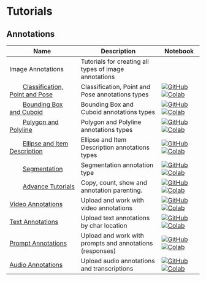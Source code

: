 # Tutorials

## Annotations
| Name | Description | Notebook |
| --- | --- | --- |
| <div>Image Annotations</div> | Tutorials for creating all types of image annotations | |
| <div>&nbsp;&nbsp;&nbsp;&nbsp;&nbsp;&nbsp;&nbsp;&nbsp;[Classification, Point and Pose](annotations/image/classification_point_and_pose/chapter.md)</div> | Classification, Point and Pose annotations types | [![GitHub](https://badgen.net/badge/icon/github?icon=github&label)](https://github.com/dataloop-ai/dtlpy-documentation/blob/main/tutorials/annotations/image/classification_point_and_pose/chapter.ipynb) [![Colab](https://colab.research.google.com/assets/colab-badge.svg)](https://colab.research.google.com/github/dataloop-ai/dtlpy-documentation/blob/main/tutorials/annotations/image/classification_point_and_pose/chapter.ipynb) |
| <div>&nbsp;&nbsp;&nbsp;&nbsp;&nbsp;&nbsp;&nbsp;&nbsp;[Bounding Box and Cuboid](annotations/image/bounding_box_and_cuboid/chapter.md)</div> | Bounding Box and Cuboid annotations types | [![GitHub](https://badgen.net/badge/icon/github?icon=github&label)](https://github.com/dataloop-ai/dtlpy-documentation/blob/main/tutorials/annotations/image/bounding_box_and_cuboid/chapter.ipynb) [![Colab](https://colab.research.google.com/assets/colab-badge.svg)](https://colab.research.google.com/github/dataloop-ai/dtlpy-documentation/blob/main/tutorials/annotations/image/bounding_box_and_cuboid/chapter.ipynb) |
| <div>&nbsp;&nbsp;&nbsp;&nbsp;&nbsp;&nbsp;&nbsp;&nbsp;[Polygon and Polyline](annotations/image/polygon_and_polyline/chapter.md)</div> | Polygon and Polyline annotations types | [![GitHub](https://badgen.net/badge/icon/github?icon=github&label)](https://github.com/dataloop-ai/dtlpy-documentation/blob/main/tutorials/annotations/image/polygon_and_polyline/chapter.ipynb) [![Colab](https://colab.research.google.com/assets/colab-badge.svg)](https://colab.research.google.com/github/dataloop-ai/dtlpy-documentation/blob/main/tutorials/annotations/image/polygon_and_polyline/chapter.ipynb) |
| <div>&nbsp;&nbsp;&nbsp;&nbsp;&nbsp;&nbsp;&nbsp;&nbsp;[Ellipse and Item Description](annotations/image/ellipse_and_item_description/chapter.md)</div> | Ellipse and Item Description annotations types | [![GitHub](https://badgen.net/badge/icon/github?icon=github&label)](https://github.com/dataloop-ai/dtlpy-documentation/blob/main/tutorials/annotations/image/ellipse_and_item_description/chapter.ipynb) [![Colab](https://colab.research.google.com/assets/colab-badge.svg)](https://colab.research.google.com/github/dataloop-ai/dtlpy-documentation/blob/main/tutorials/annotations/image/ellipse_and_item_description/chapter.ipynb) |
| <div>&nbsp;&nbsp;&nbsp;&nbsp;&nbsp;&nbsp;&nbsp;&nbsp;[Segmentation](annotations/image/segmentation/chapter.md)</div> | Segmentation annotation type | [![GitHub](https://badgen.net/badge/icon/github?icon=github&label)](https://github.com/dataloop-ai/dtlpy-documentation/blob/main/tutorials/annotations/image/segmentation/chapter.ipynb) [![Colab](https://colab.research.google.com/assets/colab-badge.svg)](https://colab.research.google.com/github/dataloop-ai/dtlpy-documentation/blob/main/tutorials/annotations/image/segmentation/chapter.ipynb) |
| <div>&nbsp;&nbsp;&nbsp;&nbsp;&nbsp;&nbsp;&nbsp;&nbsp;[Advance Tutorials](annotations/image/advance_tutorials/chapter.md)</div> | Copy, count, show and annotation parenting. | [![GitHub](https://badgen.net/badge/icon/github?icon=github&label)](https://github.com/dataloop-ai/dtlpy-documentation/blob/main/tutorials/annotations/image/advance_tutorials/chapter.ipynb) [![Colab](https://colab.research.google.com/assets/colab-badge.svg)](https://colab.research.google.com/github/dataloop-ai/dtlpy-documentation/blob/main/tutorials/annotations/image/advance_tutorials/chapter.ipynb) |
| <div>[Video Annotations](annotations/video/chapter.md)</div> | Upload and work with video annotations | [![GitHub](https://badgen.net/badge/icon/github?icon=github&label)](https://github.com/dataloop-ai/dtlpy-documentation/blob/main/tutorials/annotations/video/chapter.ipynb) [![Colab](https://colab.research.google.com/assets/colab-badge.svg)](https://colab.research.google.com/github/dataloop-ai/dtlpy-documentation/blob/main/tutorials/annotations/video/chapter.ipynb) |
| <div>[Text Annotations](annotations/text/chapter.md)</div> | Upload text annotations by char location | [![GitHub](https://badgen.net/badge/icon/github?icon=github&label)](https://github.com/dataloop-ai/dtlpy-documentation/blob/main/tutorials/annotations/text/chapter.ipynb) [![Colab](https://colab.research.google.com/assets/colab-badge.svg)](https://colab.research.google.com/github/dataloop-ai/dtlpy-documentation/blob/main/tutorials/annotations/text/chapter.ipynb) |
| <div>[Prompt Annotations](annotations/prompts/chapter.md)</div> | Upload and work with prompts and annotations (responses) | [![GitHub](https://badgen.net/badge/icon/github?icon=github&label)](https://github.com/dataloop-ai/dtlpy-documentation/blob/main/tutorials/annotations/prompts/chapter.ipynb) [![Colab](https://colab.research.google.com/assets/colab-badge.svg)](https://colab.research.google.com/github/dataloop-ai/dtlpy-documentation/blob/main/tutorials/annotations/prompts/chapter.ipynb) |
| <div>[Audio Annotations](annotations/audio/chapter.md)</div> | Upload audio annotations and transcriptions | [![GitHub](https://badgen.net/badge/icon/github?icon=github&label)](https://github.com/dataloop-ai/dtlpy-documentation/blob/main/tutorials/annotations/audio/chapter.ipynb) [![Colab](https://colab.research.google.com/assets/colab-badge.svg)](https://colab.research.google.com/github/dataloop-ai/dtlpy-documentation/blob/main/tutorials/annotations/audio/chapter.ipynb) |